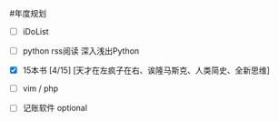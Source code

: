 #年度规划

- [ ] iDoList
- [ ] python rss阅读  深入浅出Python
- [x] 15本书 [4/15]  [天才在左疯子在右、诶隆马斯克、人类简史、全新思维]
- [ ] vim / php
- [ ] 记账软件 optional


